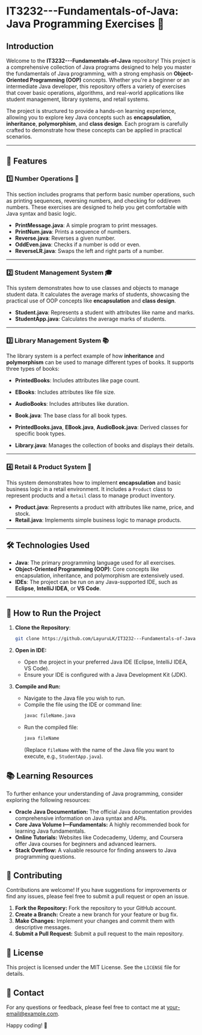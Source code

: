 # IT3232---Fundamentals-of-Java: Java Programming Exercises 🚀

## Introduction

Welcome to the **IT3232---Fundamentals-of-Java** repository! This project is a comprehensive collection of Java programs designed to help you master the fundamentals of Java programming, with a strong emphasis on **Object-Oriented Programming (OOP)** concepts. Whether you're a beginner or an intermediate Java developer, this repository offers a variety of exercises that cover basic operations, algorithms, and real-world applications like student management, library systems, and retail systems.

The project is structured to provide a hands-on learning experience, allowing you to explore key Java concepts such as **encapsulation**, **inheritance**, **polymorphism**, and **class design**. Each program is carefully crafted to demonstrate how these concepts can be applied in practical scenarios.

---

## 🚀 Features

### 1️⃣ **Number Operations** 🔢
This section includes programs that perform basic number operations, such as printing sequences, reversing numbers, and checking for odd/even numbers. These exercises are designed to help you get comfortable with Java syntax and basic logic.

- **PrintMessage.java**: A simple program to print messages.
- **PrintNum.java**: Prints a sequence of numbers.
- **Reverse.java**: Reverses a given number.
- **OddEven.java**: Checks if a number is odd or even.
- **ReverseLR.java**: Swaps the left and right parts of a number.

---

### 2️⃣ **Student Management System** 🎓
This system demonstrates how to use classes and objects to manage student data. It calculates the average marks of students, showcasing the practical use of OOP concepts like **encapsulation** and **class design**.

- **Student.java**: Represents a student with attributes like name and marks.
- **StudentApp.java**: Calculates the average marks of students.

---

### 3️⃣ **Library Management System** 📚
The library system is a perfect example of how **inheritance** and **polymorphism** can be used to manage different types of books. It supports three types of books:
- **PrintedBooks**: Includes attributes like page count.
- **EBooks**: Includes attributes like file size.
- **AudioBooks**: Includes attributes like duration.

- **Book.java**: The base class for all book types.
- **PrintedBooks.java**, **EBook.java**, **AudioBook.java**: Derived classes for specific book types.
- **Library.java**: Manages the collection of books and displays their details.

---

### 4️⃣ **Retail & Product System** 🛒
This system demonstrates how to implement **encapsulation** and basic business logic in a retail environment. It includes a `Product` class to represent products and a `Retail` class to manage product inventory.

- **Product.java**: Represents a product with attributes like name, price, and stock.
- **Retail.java**: Implements simple business logic to manage products.

---

## 🛠️ Technologies Used

- **Java**: The primary programming language used for all exercises.
- **Object-Oriented Programming (OOP)**: Core concepts like encapsulation, inheritance, and polymorphism are extensively used.
- **IDEs**: The project can be run on any Java-supported IDE, such as **Eclipse**, **IntelliJ IDEA**, or **VS Code**.

---

## 🔧 How to Run the Project

1. **Clone the Repository**:
   ```bash
   git clone https://github.com/LayuruLK/IT3232---Fundamentals-of-Java.git

2.  **Open in IDE:**
    -   Open the project in your preferred Java IDE (Eclipse, IntelliJ IDEA, VS Code).
    -   Ensure your IDE is configured with a Java Development Kit (JDK).

3.  **Compile and Run:**
    -   Navigate to the Java file you wish to run.
    -   Compile the file using the IDE or command line:
        ```bash
        javac fileName.java
        ```
    -   Run the compiled file:
        ```bash
        java fileName
        ```
        (Replace `fileName` with the name of the Java file you want to execute, e.g., `StudentApp.java`).

## 📚 Learning Resources

To further enhance your understanding of Java programming, consider exploring the following resources:

-   **Oracle Java Documentation:** The official Java documentation provides comprehensive information on Java syntax and APIs.
-   **Core Java Volume I—Fundamentals:** A highly recommended book for learning Java fundamentals.
-   **Online Tutorials:** Websites like Codecademy, Udemy, and Coursera offer Java courses for beginners and advanced learners.
-   **Stack Overflow:** A valuable resource for finding answers to Java programming questions.

## 🤝 Contributing

Contributions are welcome! If you have suggestions for improvements or find any issues, please feel free to submit a pull request or open an issue.

1.  **Fork the Repository:** Fork the repository to your GitHub account.
2.  **Create a Branch:** Create a new branch for your feature or bug fix.
3.  **Make Changes:** Implement your changes and commit them with descriptive messages.
4.  **Submit a Pull Request:** Submit a pull request to the main repository.

## 📜 License

This project is licensed under the MIT License. See the `LICENSE` file for details.

## 📧 Contact

For any questions or feedback, please feel free to contact me at your-email@example.com.

Happy coding! 🚀
